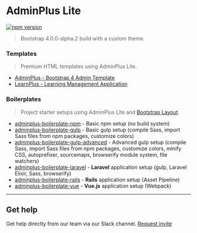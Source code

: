 # AdminPlus Lite

[![npm version](https://badge.fury.io/js/adminplus.svg)](https://badge.fury.io/js/adminplus)

> Bootstrap 4.0.0-alpha.2 build with a custom theme.

### Templates
> Premium HTML templates using AdminPlus Lite.

- [AdminPlus - Bootstrap 4 Admin Template](http://themeforest.net/item/adminplus-premium-bootstrap-4-admin-dashboard/14601290?ref=mosaicpro)
- [LearnPlus - Learning Management Application](http://themeforest.net/item/learnplus-learning-management-application/15287372?ref=mosaicpro)

### Boilerplates
> Project starter setups using AdminPlus Lite and [Bootstrap Layout](https://github.com/themekit/bootstrap-layout).

- [adminplus-boilerplate-npm](https://github.com/themekit/adminplus-boilerplate-npm) - Basic npm setup (no build system)
- [adminplus-boilerplate-gulp](https://github.com/themekit/adminplus-boilerplate-gulp) - Basic gulp setup (compile Sass, import Sass files from npm packages, customize colors)
- [adminplus-boilerplate-gulp-advanced](https://github.com/themekit/adminplus-boilerplate-gulp-advanced) - Advanced gulp setup (compile Sass, import Sass files from npm packages, customize colors, minify CSS, autoprefixer, sourcemaps, browserify module system, file watchers)
- [adminplus-boilerplate-laravel](https://github.com/themekit/adminplus-boilerplate-laravel) - **Laravel** application setup (gulp, Laravel Elixir, Sass, browserify)
- [adminplus-boilerplate-rails](https://github.com/themekit/adminplus-boilerplate-rails) - **Rails** application setup (Asset Pipeline)
- [adminplus-boilerplate-vue](https://github.com/themekit/adminplus-boilerplate-vue) - **Vue.js** application setup (Webpack)

---

## Get help
Get help directly from our team via our Slack channel. [Request invite](http://themekit-slack-invite.stamplayapp.com/)